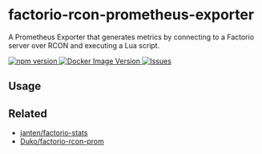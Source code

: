 # factorio-rcon-prometheus-exporter

A Prometheus Exporter that generates metrics by connecting to a Factorio server over RCON and executing a Lua script.

[ ![npm version](https://img.shields.io/npm/v/factorio-rcon-prometheus-exporter.svg?style=flat) ](https://npmjs.org/package/factorio-rcon-prometheus-exporter "View this project on npm") [ ![Docker Image Version](https://img.shields.io/docker/v/sleavely/factorio-rcon-prometheus-exporter?label=Docker)
](https://hub.docker.com/r/sleavely/factorio-rcon-prometheus-exporter) [ ![Issues](https://img.shields.io/github/issues/Sleavely/factorio-rcon-prometheus-exporter.svg?label=Github+issues) ](https://github.com/Sleavely/factorio-rcon-prometheus-exporter/issues)

## Usage


## Related

- [janten/factorio-stats](https://github.com/janten/factorio-stats)
- [Duko/factorio-rcon-prom](https://github.com/Duko/factorio-rcon-prom)
